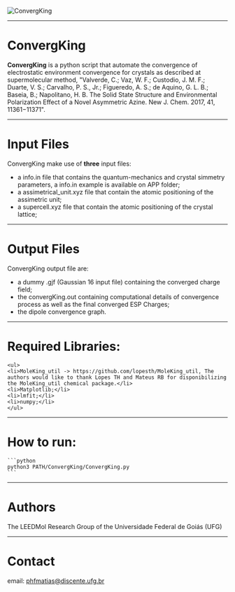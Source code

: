 ![ConvergKing](https://user-images.githubusercontent.com/71854729/165822220-36ace15b-dc87-4266-aeb5-4ee5680e9fdc.png)

---
# ConvergKing


**ConvergKing** is a python script that automate the convergence of electrostatic environment convergence for crystals as described at supermolecular method, "Valverde, C.; Vaz, W. F.; Custodio, J. M. F.; Duarte, V. S.; Carvalho, P. S., Jr.; Figueredo, A. S.; de Aquino, G. L. B.; Baseia, B.; Napolitano, H. B. The Solid State Structure and Environmental Polarization Effect of a Novel Asymmetric Azine. New J. Chem. 2017, 41, 11361−11371".

---
# Input Files


ConvergKing make use of **three** input files: 
    <ul>
    <li>a info.in file that contains the quantum-mechanics and crystal simmetry parameters, a info.in example is available on APP folder;</li>
    <li>a assimetrical_unit.xyz file that contain the atomic positioning of the assimetric unit;</li>
    <li>a supercell.xyz file that contain the atomic positioning of the crystal lattice;</li>
    </ul>

---
# Output Files

ConvergKing output file are:
    <ul>
    <li>a dummy .gjf (Gaussian 16 input file) containing the converged charge field;</li>
    <li>the convergKing.out containing computational details of convergence process as well as the final converged ESP Charges;</li>
    <li>the dipole convergence graph.</li>
    </ul>

---
# Required Libraries:
    <ul>
    <li>MoleKing_util -> https://github.com/lopesth/MoleKing_util, The authors would like to thank Lopes TH and Mateus RB for disponibilizing the MoleKing_util chemical package.</li>
    <li>Matplotlib;</li>
    <li>lmfit;</li>
    <li>numpy;</li>
    </ul>
    
---
        
# How to run:
    ```python
    python3 PATH/ConvergKing/ConvergKing.py
    ```

---
        
# Authors

The LEEDMol Research Group of the Universidade Federal de Goiás (UFG)

---
        
# Contact

email: phfmatias@discente.ufg.br
